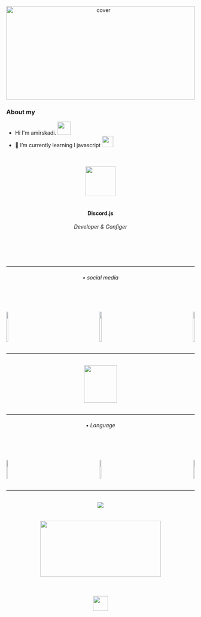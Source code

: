 
<div align="center">
<img width="100%" height = "250px" src="https://media.discordapp.net/attachments/962517715719974932/991568598827012096/a_6b52304b42935b26b44b33f40ecd7248.gif" alt="cover" />
</div>
  
  ### About my
 
 - Hi I'm amirskadi.  <img src="https://media.discordapp.net/attachments/983572623625683035/983612633439678514/981608135393427466.gif"  width="35px" height="35px" >
 - 🌱 I’m currently learning l javascript <img src="https://media.discordapp.net/attachments/975980845242396762/983957544219344936/880102313061146624.gif"  width="30px" height="30px" > </br></br></br>




<div align="center">
<a><img src="https://media.discordapp.net/attachments/995732606194815029/1067682357253001287/PicsArt_12-10-10.46.02.png" align="center" height="80" width="80" ></a></div></br>


<div align="center">
  <h4>Discord.js</h4></div>
  
<div align="center">
  <h6> Developer & Configer</h6></div>
</br></br></br>


----
 
<div align="center">
  <h6>• social media</h6></div>
  <br/><br/><br/>
 
<div align="left">
<a href="https://www.instagram.com/amirskadi"><img src="https://media.discordapp.net/attachments/1049406847314042930/1067231400354381954/instagram_1.png?width=406&height=406" align="left" height="80" style="width: 10%" ></a></div>

<div align="right">
<a href="https://discord.gg/moonteam"><img src="https://media.discordapp.net/attachments/1049406847314042930/1067231399062536253/moon.png?width=406&height=406" align="right" height="80" style="width: 10%" ></a></div>

<div align="center">
<a href="mailto:skadiamir@gmail.com"><img src="https://media.discordapp.net/attachments/1049406847314042930/1067231399674904656/gmail-logo.png?width=406&height=406" align="center" height="80" style="width: 10%" ></a></div>
<br/>

----
<br/>
<div align="center">
<a><img src="https://discord.c99.nl/widget/theme-1/995732193773101116.png" align="center" height="100" style="width: 42%" ><a/></div><br/>

----
    
<div align="center">
  <h6>• Language</h6></div>
  <br/><br/><br/>

<div align="left">
<a><img src="https://media.discordapp.net/attachments/995732606194815029/1067229133429551144/css-3.png?width=406&height=406" align="left" height="50" style="width: 5%" ></a></div>

<div align="right">
<a><img src="https://media.discordapp.net/attachments/995732606194815029/1067229133832212560/js.png?width=406&height=406" align="right" height="50" style="width: 5%" ></a></div>

<div align="center">
<a><img src="https://media.discordapp.net/attachments/995732606194815029/1067229133614096484/html-5.png?width=406&height=406" align="center" height="50" style="width: 5%" ></a></div>
<br/>
   
----
<br/>
<div align="center">
<a> <img src="https://github-readme-stats.vercel.app/api?username=AmirSkadi&theme=dark" align="center" ></a></div>
<br/><br/>
<div align="center">
<a> <img src="https://github-readme-stats.vercel.app/api/top-langs/?username=Skadi&show_icons=true&hide=contribs,prs&cache_seconds=86400&theme=dark" align="center" height="150" style="width: 80%" ></a></div>
<br/><br/><br/>
  
  
  
<div align="center">
<a href="https://de.wikipedia.org/wiki/Necronomicon"><img src="https://media.discordapp.net/attachments/995732606194815029/1067682080005296208/cross.png?width=406&height=406" align="center" height="40" width="40" ></a></div>
